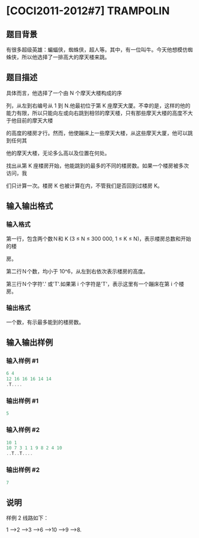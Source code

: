 # [COCI2011-2012#7] TRAMPOLIN

## 题目背景

有很多超级英雄：蝙蝠侠，蜘蛛侠，超人等。其中，有一位叫牛。今天他想模仿蜘蛛侠，所以他选择了一排高大的摩天楼来跳。

## 题目描述

具体而言，他选择了一个由 N 个摩天大楼构成的序

列，从左到右编号从 1 到 N.他最初位于第 K 座摩天大厦。不幸的是，这样的他的能力有限，所以只能向左或向右跳到相邻的摩天楼，只有那些摩天大楼的高度不大于他目前的摩天大楼

的高度的楼房才行。然而，他使蹦床上一些摩天大楼，从这些摩天大厦，他可以跳到任何其

他的摩天大楼，无论多么高以及位置在何处。

找出从第 K 座楼房开始，他能跳到的最多的不同的楼房数。如果一个楼房被多次访问，我

们只计算一次。楼房 K 也被计算在内，不管我们是否回到过楼房 K。

## 输入输出格式

### 输入格式

第一行，包含两个数Ｎ和 K (3 ≤ N ≤ 300 000, 1 ≤ K ≤ N)，表示楼房总数和开始的楼

房。

第二行Ｎ个数，均小于 10^6，从左到右依次表示楼房的高度。

第三行Ｎ个字符'.' 或'T'.如果第 i 个字符是'T'，表示这里有一个蹦床在第 i 个楼房。

### 输出格式

一个数，有示最多能到的楼房数。

## 输入输出样例

### 输入样例 #1

```cpp
6 4
12 16 16 16 14 14
.T....
```


### 输出样例 #1

```cpp
5
```


### 输入样例 #2

```cpp
10 1
10 7 3 1 1 9 8 2 4 10
..T..T....
```


### 输出样例 #2

```cpp
7
```


## 说明

样例 2 线路如下：

1 –>2 –>3 –>6 –>10 –>9 –>8.

